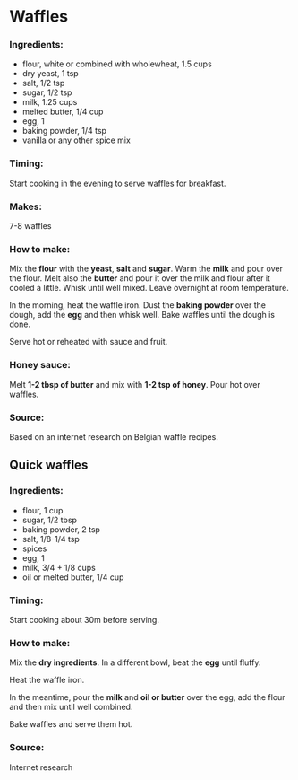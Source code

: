 # Waffles

### Ingredients:
* flour, white or combined with wholewheat, 1.5 cups 
* dry yeast, 1 tsp
* salt, 1/2 tsp
* sugar, 1/2 tsp
* milk, 1.25 cups
* melted butter, 1/4 cup
* egg, 1
* baking powder, 1/4 tsp
* vanilla or any other spice mix

### Timing:

Start cooking in the evening to serve waffles for breakfast.

### Makes:

7-8 waffles

### How to make:

Mix the **flour** with the **yeast**, **salt** and **sugar**. Warm the **milk** and pour over the flour. Melt also the **butter** and pour it over the milk and flour after it cooled a little. Whisk until well mixed. Leave overnight at room temperature.

In the morning, heat the waffle iron. Dust the **baking powder** over the dough, add the **egg** and then whisk well. Bake waffles until the dough is done. 

Serve hot or reheated with sauce and fruit.

### Honey sauce: 

Melt **1-2 tbsp of butter** and mix with **1-2 tsp of honey**. Pour hot over waffles.

### Source:

Based on an internet research on Belgian waffle recipes.


## Quick waffles


### Ingredients:
* flour, 1 cup
* sugar, 1/2 tbsp
* baking powder, 2 tsp
* salt, 1/8-1/4 tsp
* spices
* egg, 1
* milk, 3/4 + 1/8 cups
* oil or melted butter, 1/4 cup

### Timing:

Start cooking about 30m before serving.

### How to make:

Mix the **dry ingredients**. In a different bowl, beat the **egg** until fluffy. 

Heat the waffle iron. 

In the meantime, pour the **milk** and **oil or butter** over the egg, add the flour and then mix until well combined. 

Bake waffles and serve them hot.


### Source:

Internet research
